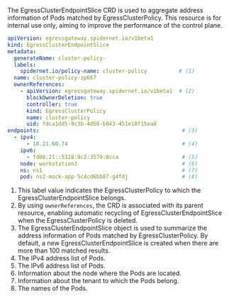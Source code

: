 The EgressClusterEndpointSlice CRD is used to aggregate address information of Pods matched by EgressClusterPolicy. This resource is for internal use only, aiming to improve the performance of the control plane.

```yaml
apiVersion: egressgateway.spidernet.io/v1beta1
kind: EgressClusterEndpointSlice
metadata:
  generateName: cluster-policy-
  labels:
    spidernet.io/policy-name: cluster-policy          # (1)
  name: cluster-policy-zp667
  ownerReferences:
    - apiVersion: egressgateway.spidernet.io/v1beta1  # (2)
      blockOwnerDeletion: true
      controller: true
      kind: EgressClusterPolicy
      name: cluster-policy
      uid: fdca1dd5-9c3b-4d58-b043-451e10f15ea8
endpoints:                                             # (3)
  - ipv4:
      - 10.21.60.74                                    # (4)
    ipv6:
      - fd00:21::5328:9c2:3579:8cca                    # (5)
    node: workstation3                                 # (6)
    ns: ns1                                            # (7)
    pod: ns2-mock-app-5c4cd6bb87-g4fdj                 # (8)
```

1. This label value indicates the EgressClusterPolicy to which the EgressClusterEndpointSlice belongs.
2. By using `ownerReferences`, the CRD is associated with its parent resource, enabling automatic recycling of EgressClusterEndpointSlice when the EgressClusterPolicy is deleted.
3. The EgressClusterEndpointSlice object is used to summarize the address information of Pods matched by EgressClusterPolicy. By default, a new EgressClusterEndpointSlice is created when there are more than 100 matched results.
4. The IPv4 address list of Pods.
5. The IPv6 address list of Pods.
6. Information about the node where the Pods are located.
7. Information about the tenant to which the Pods belong.
8. The names of the Pods.